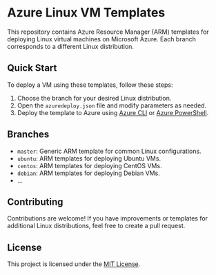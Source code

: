 # Azure Linux VM Templates

This repository contains Azure Resource Manager (ARM) templates for deploying Linux virtual machines on Microsoft Azure. Each branch corresponds to a different Linux distribution.

## Quick Start

To deploy a VM using these templates, follow these steps:

1. Choose the branch for your desired Linux distribution.
2. Open the `azuredeploy.json` file and modify parameters as needed.
3. Deploy the template to Azure using [Azure CLI](https://docs.microsoft.com/en-us/cli/azure/group/deployment?view=azure-cli-latest) or [Azure PowerShell](https://docs.microsoft.com/en-us/powershell/azure/new-azureps-module-az?view=azps-10.15.0).

## Branches

- `master`: Generic ARM template for common Linux configurations.
- `ubuntu`: ARM templates for deploying Ubuntu VMs.
- `centos`: ARM templates for deploying CentOS VMs.
- `debian`: ARM templates for deploying Debian VMs.
- ...

## Contributing

Contributions are welcome! If you have improvements or templates for additional Linux distributions, feel free to create a pull request.

## License

This project is licensed under the [MIT License](LICENSE).
